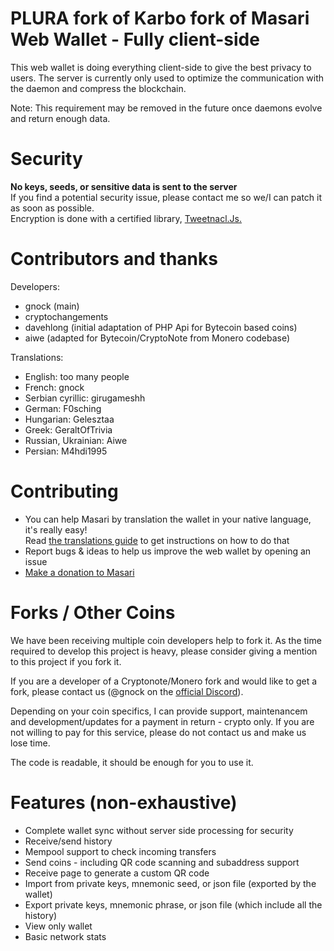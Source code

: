 # PLURA fork of Karbo fork of Masari Web Wallet - Fully client-side
This web wallet is doing everything client-side to give the best privacy to users.
The server is currently only used to optimize the communication with the daemon and compress the blockchain.  

Note: This requirement may be removed in the future once daemons evolve and return enough data.  

# Security
**No keys, seeds, or sensitive data is sent to the server**  
If you find a potential security issue, please contact me so we/I can patch it as soon as possible.  
Encryption is done with a certified library, [Tweetnacl.Js.](https://github.com/dchest/tweetnacl-js)

# Contributors and thanks
Developers:
- gnock (main)
- cryptochangements
- davehlong (initial adaptation of PHP Api for Bytecoin based coins)
- aiwe (adapted for Bytecoin/CryptoNote from Monero codebase)

Translations:
- English: too many people
- French: gnock
- Serbian cyrillic: girugameshh
- German: F0sching
- Hungarian: Gelesztaa
- Greek: GeraltOfTrivia
- Russian, Ukrainian: Aiwe
- Persian: M4hdi1995

# Contributing
- You can help Masari by translation the wallet in your native language, it's really easy!  
Read [the translations guide](TRANSLATIONS.md) to get instructions on how to do that
- Report bugs & ideas to help us improve the web wallet by opening an issue 
- [Make a donation to Masari](https://www.masariwallet.com/#!donate)

# Forks / Other Coins
We have been receiving multiple coin developers help to fork it. As the time required to develop this project is heavy, please consider giving a mention to this project if you fork it.

If you are a developer of a Cryptonote/Monero fork and would like to get a fork, please contact us (@gnock on the [official Discord](https://discord.gg/eSb9ZdM)).

Depending on your coin specifics, I can provide support, maintenancem and development/updates for a payment in return - crypto only.
If you are not willing to pay for this service, please do not contact us and make us lose time.

The code is readable, it should be enough for you to use it.

# Features (non-exhaustive)
- Complete wallet sync without server side processing for security
- Receive/send history
- Mempool support to check incoming transfers
- Send coins - including QR code scanning and subaddress support
- Receive page to generate a custom QR code
- Import from private keys, mnemonic seed, or json file (exported by the wallet)
- Export private keys, mnemonic phrase, or json file (which include all the history)
- View only wallet
- Basic network stats

